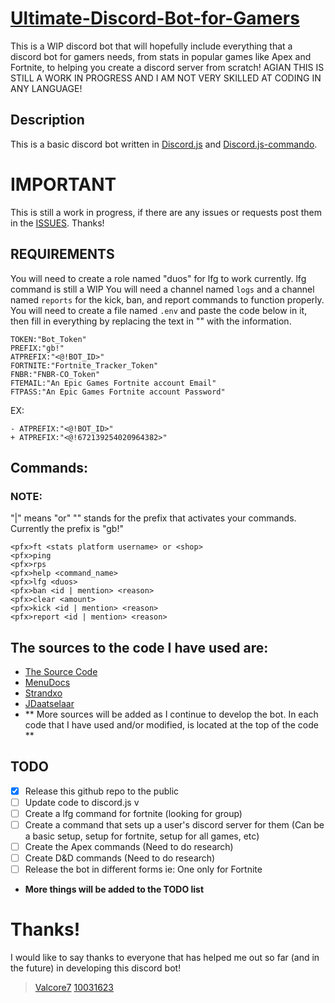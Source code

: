 # [Ultimate-Discord-Bot-for-Gamers](https://github.com/Valcore7/The-Ultimate-Discord-Bot-For-Gamers)
This is a WIP discord bot that will hopefully include everything that a discord bot for gamers needs, from stats in popular games like Apex and Fortnite, to helping you create a discord server from scratch! AGIAN THIS IS STILL A WORK IN PROGRESS AND I AM NOT VERY SKILLED AT CODING IN ANY LANGUAGE!

## Description
This is a basic discord bot written in [Discord.js](https://github.com/discordjs/discord.js) and [Discord.js-commando](https://github.com/discordjs/Commando).

# IMPORTANT
This is still a work in progress, if there are any issues or requests post them in the [ISSUES](https://github.com/Valcore7/The-Ultimate-Discord-Bot-For-Gamers/issues). Thanks!

## REQUIREMENTS
You will need to create a role named "duos" for lfg to work currently. lfg command is still a WIP
You will need a channel named `logs` and a channel named `reports` for the kick, ban, and report commands to function properly.
You will need to create a file named `.env` and paste the code below in it, then fill in everything by replacing the text in "" with the information.
```
TOKEN:"Bot_Token"
PREFIX:"gb!"
ATPREFIX:"<@!BOT_ID>"
FORTNITE:"Fortnite_Tracker_Token"
FNBR:"FNBR-CO_Token"
FTEMAIL:"An Epic Games Fortnite account Email"
FTPASS:"An Epic Games Fortnite account Password"
```
EX: 
```
- ATPREFIX:"<@!BOT_ID>"
+ ATPREFIX:"<@!672139254020964382>"
```

## Commands:
### NOTE:
"|" means "or"
"<pfx>" stands for the prefix that activates your commands. Currently the prefix is "gb!"

```
<pfx>ft <stats platform username> or <shop> 
<pfx>ping
<pfx>rps 
<pfx>help <command_name>
<pfx>lfg <duos>
<pfx>ban <id | mention> <reason>
<pfx>clear <amount>
<pfx>kick <id | mention> <reason>
<pfx>report <id | mention> <reason>
```
## The sources to the code I have used are: 
- [The Source Code](https://github.com/The-SourceCode/Discord.js-Bot-Development)
- [MenuDocs](https://github.com/MenuDocs/Discord.JS-Tutorial)
- [Strandxo](https://github.com/Strandxo/simple-fortnite-api)
- [JDaatselaar](https://github.com/JDaatselaar/statscool-old/blob/master/bot.js#L111)
- ** More sources will be added as I continue to develop the bot. In each code that I have used and/or modified, is located at the top of the code **

## TODO 
- [X] Release this github repo to the public
- [ ] Update code to discord.js v
- [ ] Create a lfg command for fortnite (looking for group)
- [ ] Create a command that sets up a user's discord server for them (Can be a basic setup, setup for fortnite, setup for all games, etc)
- [ ] Create the Apex commands (Need to do research)
- [ ] Create D&D commands (Need to do research)
- [ ] Release the bot in different forms ie: One only for Fortnite 
- **More things will be added to the TODO list**

# Thanks!
I would like to say thanks to everyone that has helped me out so far (and in the future) in developing this discord bot!
> [Valcore7](https://github.com/Valcore7)
> [10031623](https://github.com/10031623)
